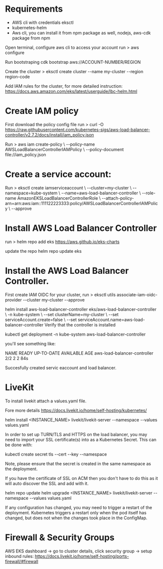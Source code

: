 
# Requirements 
- AWS cli with credentials eksctl
- kubernetes-helm
- Aws cli, you can install it from npm package as well, nodejs, aws-cdk package from npm

Open terminal, configure aws cli to access your account run > aws configure

Run bootstraping cdk bootstrap aws://ACCOUNT-NUMBER/REGION

Create the cluster > eksctl create cluster --name my-cluster --region region-code

Add IAM rules for the cluster, for more detailed instruction: https://docs.aws.amazon.com/eks/latest/userguide/lbc-helm.html

# Create IAM policy
First download the policy config file run > curl -O https://raw.githubusercontent.com/kubernetes-sigs/aws-load-balancer-controller/v2.7.2/docs/install/iam_policy.json

Run > aws iam create-policy \ --policy-name AWSLoadBalancerControllerIAMPolicy \ --policy-document file://iam_policy.json

# Create a service account:

Run > eksctl create iamserviceaccount \ --cluster=my-cluster \ --namespace=kube-system \ --name=aws-load-balancer-controller \ --role-name AmazonEKSLoadBalancerControllerRole \ --attach-policy-arn=arn:aws:iam::111122223333:policy/AWSLoadBalancerControllerIAMPolicy \ --approve

# Install AWS Load Balancer Controller

run > helm repo add eks https://aws.github.io/eks-charts

update the repo helm repo update eks

# Install the AWS Load Balancer Controller.

First create IAM OIDC for your cluster, run > eksctl utils associate-iam-oidc-provider --cluster my-cluster --approve

helm install aws-load-balancer-controller eks/aws-load-balancer-controller \ -n kube-system \ --set clusterName=my-cluster \ --set serviceAccount.create=false \ --set serviceAccount.name=aws-load-balancer-controller Verify that the controller is installed

kubectl get deployment -n kube-system aws-load-balancer-controller

you'll see something like:

NAME                           READY   UP-TO-DATE   AVAILABLE   AGE aws-load-balancer-controller   2/2     2            2           84s

Succesfully created servic eaccount and load balancer.

# LiveKit
To install livekit attach a values.yaml file.

Fore more details https://docs.livekit.io/home/self-hosting/kubernetes/

helm install <INSTANCE_NAME> livekit/livekit-server --namespace <NAMESPACE> --values values.yaml

In order to set up TURN/TLS and HTTPS on the load balancer, you may need to import your SSL certificate(s) into as a Kubernetes Secret. This can be done with:

kubectl create secret tls <NAME> --cert <CERT-FILE> --key <KEY-FILE> --namespace <NAMESPACE>

Note, please ensure that the secret is created in the same namespace as the deployment.

If you have the certificate of SSL on ACM then you don't have to do this as it will auto discover the SSL and add with it.

helm repo update helm upgrade <INSTANCE_NAME> livekit/livekit-server --namespace <NAMESPACE> --values values.yaml

If any configuration has changed, you may need to trigger a restart of the deployment. Kubernetes triggers a restart only when the pod itself has changed, but does not when the changes took place in the ConfigMap.

# Firewall & Security Groups
AWS EKS dashboard -> go to cluster details, click security group -> setup inbound rules:  https://docs.livekit.io/home/self-hosting/ports-firewall/#firewall
